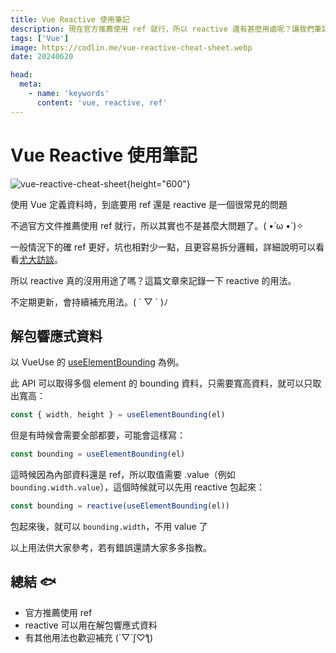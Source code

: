 ```yaml
---
title: Vue Reactive 使用筆記
description: 現在官方推薦使用 ref 就行，所以 reactive 還有甚麼用處呢？讓我們筆記一下。(。・∀・)ノ
tags: ['Vue']
image: https://codlin.me/vue-reactive-cheat-sheet.webp
date: 20240620

head:
  meta:
    - name: 'keywords'
      content: 'vue, reactive, ref'
---
```


# Vue Reactive 使用筆記

![vue-reactive-cheat-sheet](/vue-reactive-cheat-sheet.webp){height="600"}

使用 Vue 定義資料時，到底要用 ref 還是 reactive 是一個很常見的問題

不過官方文件推薦使用 ref 就行，所以其實也不是甚麼大問題了。( •̀ ω •́ )✧

一般情況下的確 ref 更好，坑也相對少一點，且更容易拆分邏輯，詳細說明可以看看[尤大訪談](https://www.youtube.com/watch?v=e8Wlv4AGJjk&ab_channel=%E6%88%90%E5%BC%8F%E8%AA%9E%E8%A8%80%2FMikeCheng)。

所以 reactive 真的沒用用途了嗎？這篇文章來記錄一下 reactive 的用法。

不定期更新，會持續補充用法。( ´ ▽ ` )ﾉ

## 解包響應式資料

以 VueUse 的 [useElementBounding](https://vueuse.org/core/useElementBounding/) 為例。

此 API 可以取得多個 element 的 bounding 資料，只需要寬高資料，就可以只取出寬高：

```ts
const { width, height } = useElementBounding(el)
```

但是有時候會需要全部都要，可能會這樣寫：

```ts
const bounding = useElementBounding(el)
```

這時候因為內部資料還是 ref，所以取值需要 .value（例如 `bounding.width.value`），這個時候就可以先用 reactive 包起來：

```ts
const bounding = reactive(useElementBounding(el))
```

包起來後，就可以 `bounding.width`，不用 value 了

以上用法供大家參考，若有錯誤還請大家多多指教。

## 總結 🐟

- 官方推薦使用 ref
- reactive 可以用在解包響應式資料
- 有其他用法也歡迎補充 (´▽`ʃ♡ƪ)
